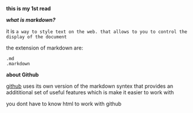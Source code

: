 **this is my 1st read**

***what is markdown?***

it is `a way to style text on the web. that allows to you to control the display of the document`

the extension of markdown are:
```
.md
.markdown
```

**about Github**


[github](https://github.com/)
uses its own version of the markdown syntex that provides an addititional set of useful features which is make it easier to work with

you dont have to know html to work with github
